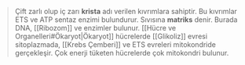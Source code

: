 >Çift zarlı olup iç zarı **krista** adı verilen kıvrımlara sahiptir. Bu kıvrımlar ETS ve ATP sentaz enzimi bulundurur. Sıvısına **matriks** denir. Burada DNA, [[Ribozom]] ve enzimler bulunur. [[Hücre ve Organelleri#Ökaryot|Ökaryot]] hücrelerde [[Glikoliz]] evresi sitoplazmada, [[Krebs Çemberi]] ve ETS evreleri mitokondride gerçekleşir. Çok enerji tüketen hücrelerde çok mitokondri bulunur.